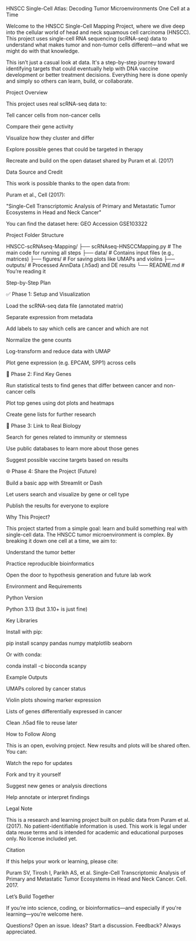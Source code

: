 HNSCC Single-Cell Atlas: Decoding Tumor Microenvironments One Cell at a Time

Welcome to the HNSCC Single-Cell Mapping Project, where we dive deep into the cellular world of head and neck squamous cell carcinoma (HNSCC). This project uses single-cell RNA sequencing (scRNA-seq) data to understand what makes tumor and non-tumor cells different—and what we might do with that knowledge.

This isn’t just a casual look at data. It's a step-by-step journey toward identifying targets that could eventually help with DNA vaccine development or better treatment decisions. Everything here is done openly and simply so others can learn, build, or collaborate.

Project Overview

This project uses real scRNA-seq data to:

Tell cancer cells from non-cancer cells

Compare their gene activity

Visualize how they cluster and differ

Explore possible genes that could be targeted in therapy

Recreate and build on the open dataset shared by Puram et al. (2017)

Data Source and Credit

This work is possible thanks to the open data from:

Puram et al., Cell (2017):

"Single-Cell Transcriptomic Analysis of Primary and Metastatic Tumor Ecosystems in Head and Neck Cancer"

You can find the dataset here:
GEO Accession GSE103322

Project Folder Structure

HNSCC-scRNAseq-Mapping/
├── scRNAseq-HNSCCMapping.py       # The main code for running all steps
├── data/                          # Contains input files (e.g., matrices)
├── figures/                       # For saving plots like UMAPs and violins
├── outputs/                       # Processed AnnData (.h5ad) and DE results
└── README.md                      # You’re reading it

Step-by-Step Plan

✅ Phase 1: Setup and Visualization

Load the scRNA-seq data file (annotated matrix)

Separate expression from metadata

Add labels to say which cells are cancer and which are not

Normalize the gene counts

Log-transform and reduce data with UMAP

Plot gene expression (e.g. EPCAM, SPP1) across cells

🔄 Phase 2: Find Key Genes

Run statistical tests to find genes that differ between cancer and non-cancer cells

Plot top genes using dot plots and heatmaps

Create gene lists for further research

🧠 Phase 3: Link to Real Biology

Search for genes related to immunity or stemness

Use public databases to learn more about those genes

Suggest possible vaccine targets based on results

🌐 Phase 4: Share the Project (Future)

Build a basic app with Streamlit or Dash

Let users search and visualize by gene or cell type

Publish the results for everyone to explore

Why This Project?

This project started from a simple goal: learn and build something real with single-cell data. The HNSCC tumor microenvironment is complex. By breaking it down one cell at a time, we aim to:

Understand the tumor better

Practice reproducible bioinformatics

Open the door to hypothesis generation and future lab work

Environment and Requirements

Python Version

Python 3.13 (but 3.10+ is just fine)

Key Libraries

Install with pip:

pip install scanpy pandas numpy matplotlib seaborn

Or with conda:

conda install -c bioconda scanpy

Example Outputs

UMAPs colored by cancer status

Violin plots showing marker expression

Lists of genes differentially expressed in cancer

Clean .h5ad file to reuse later

How to Follow Along

This is an open, evolving project. New results and plots will be shared often. You can:

Watch the repo for updates

Fork and try it yourself

Suggest new genes or analysis directions

Help annotate or interpret findings

Legal Note

This is a research and learning project built on public data from Puram et al. (2017). No patient-identifiable information is used. This work is legal under data reuse terms and is intended for academic and educational purposes only. No license included yet.

Citation

If this helps your work or learning, please cite:

Puram SV, Tirosh I, Parikh AS, et al. Single-Cell Transcriptomic Analysis of Primary and Metastatic Tumor Ecosystems in Head and Neck Cancer. Cell. 2017.

Let’s Build Together

If you’re into science, coding, or bioinformatics—and especially if you're learning—you’re welcome here.

Questions? Open an issue.
Ideas? Start a discussion.
Feedback? Always appreciated.

